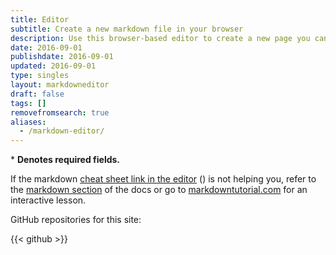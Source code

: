 ```yaml
---
title: Editor
subtitle: Create a new markdown file in your browser
description: Use this browser-based editor to create a new page you can save in `.md`. Easier management of taxonomies.
date: 2016-09-01
publishdate: 2016-09-01
updated: 2016-09-01
type: singles
layout: markdowneditor
draft: false
tags: []
removefromsearch: true
aliases:
  - /markdown-editor/
---
```

<span class="required">* </span> **Denotes required fields.**

If the markdown [cheat sheet link in the editor][] (<i class="icon-help"></i>) is not helping you, refer to the [markdown section][] of the docs or go to [markdowntutorial.com][] for an interactive lesson.

<i class="icon-github"></i> GitHub repositories for this site:

{{< github >}}

[cheat sheet link in the editor]: https://simplemde.com/markdown-guide
[markdowntutorial.com]: http://www.markdowntutorial.com/
[markdown section]: /theme-docs/#markdown


